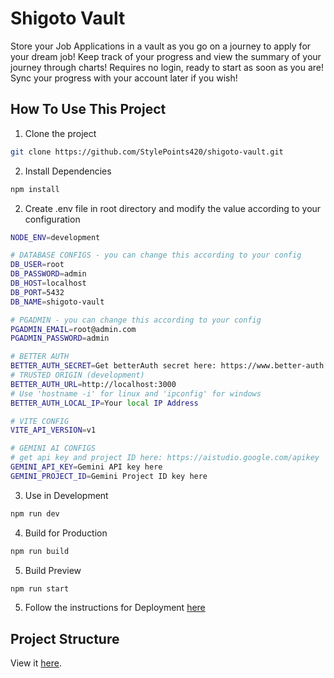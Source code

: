 # Shigoto Vault

Store your Job Applications in a vault as you go on a journey to apply for your dream job! Keep track of your progress and view the summary of your journey through charts!
Requires no login, ready to start as soon as you are! Sync your progress with your account later if you wish!

## How To Use This Project

1. Clone the project

```bash
git clone https://github.com/StylePoints420/shigoto-vault.git
```

2. Install Dependencies

```bash
npm install
```

2. Create .env file in root directory and modify the value according to your configuration

```bash
NODE_ENV=development

# DATABASE CONFIGS - you can change this according to your config
DB_USER=root
DB_PASSWORD=admin
DB_HOST=localhost
DB_PORT=5432
DB_NAME=shigoto-vault

# PGADMIN - you can change this according to your config
PGADMIN_EMAIL=root@admin.com
PGADMIN_PASSWORD=admin

# BETTER AUTH
BETTER_AUTH_SECRET=Get betterAuth secret here: https://www.better-auth.com/docs/installation
# TRUSTED ORIGIN (development)
BETTER_AUTH_URL=http://localhost:3000
# Use 'hostname -i' for linux and 'ipconfig' for windows
BETTER_AUTH_LOCAL_IP=Your local IP Address

# VITE CONFIG
VITE_API_VERSION=v1

# GEMINI AI CONFIGS
# get api key and project ID here: https://aistudio.google.com/apikey
GEMINI_API_KEY=Gemini API key here
GEMINI_PROJECT_ID=Gemini Project ID key here
```

3. Use in Development

```bash
npm run dev
```

4. Build for Production

```bash
npm run build
```

5. Build Preview

```bash
npm run start
```

5. Follow the instructions for Deployment [here](https://github.com/remix-run/react-router-templates/tree/main/node-custom-server#readme)

## Project Structure

View it [here](https://github.com/StylePoints420/shigoto-vault/blob/main/docs/PROJECT_STRUCTURE.md).

